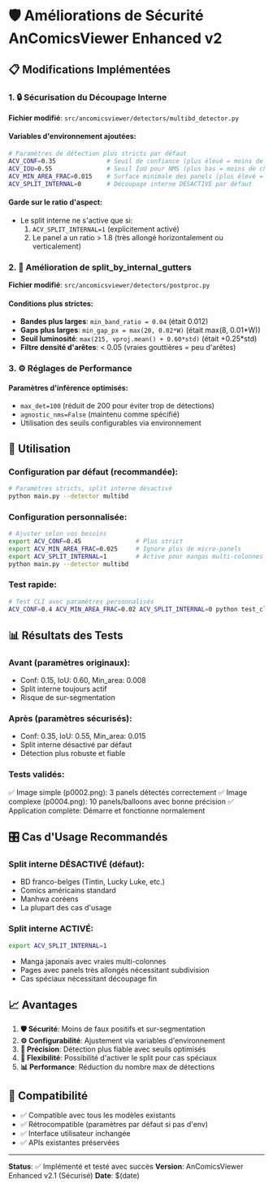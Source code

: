 # 🛡️ Améliorations de Sécurité AnComicsViewer Enhanced v2

## 📋 Modifications Implémentées

### 1. 🔒 Sécurisation du Découpage Interne

**Fichier modifié**: `src/ancomicsviewer/detectors/multibd_detector.py`

#### Variables d'environnement ajoutées:
```bash
# Paramètres de détection plus stricts par défaut
ACV_CONF=0.35              # Seuil de confiance (plus élevé = moins de faux positifs)
ACV_IOU=0.55               # Seuil IoU pour NMS (plus bas = moins de chevauchements)
ACV_MIN_AREA_FRAC=0.015    # Surface minimale des panels (plus élevé = ignore micro-panels)
ACV_SPLIT_INTERNAL=0       # Découpage interne DÉSACTIVÉ par défaut
```

#### Garde sur le ratio d'aspect:
- Le split interne ne s'active que si:
  1. `ACV_SPLIT_INTERNAL=1` (explicitement activé)
  2. Le panel a un ratio > 1.8 (très allongé horizontalement ou verticalement)

### 2. 🎯 Amélioration de split_by_internal_gutters

**Fichier modifié**: `src/ancomicsviewer/detectors/postproc.py`

#### Conditions plus strictes:
- **Bandes plus larges**: `min_band_ratio = 0.04` (était 0.012)
- **Gaps plus larges**: `min_gap_px = max(20, 0.02*W)` (était max(8, 0.01*W))
- **Seuil luminosité**: `max(215, vproj.mean() + 0.60*std)` (était +0.25*std)
- **Filtre densité d'arêtes**: < 0.05 (vraies gouttières = peu d'arêtes)

### 3. ⚙️ Réglages de Performance

#### Paramètres d'inférence optimisés:
- `max_det=100` (réduit de 200 pour éviter trop de détections)
- `agnostic_nms=False` (maintenu comme spécifié)
- Utilisation des seuils configurables via environnement

## 🚀 Utilisation

### Configuration par défaut (recommandée):
```bash
# Paramètres stricts, split interne désactivé
python main.py --detector multibd
```

### Configuration personnalisée:
```bash
# Ajuster selon vos besoins
export ACV_CONF=0.45               # Plus strict
export ACV_MIN_AREA_FRAC=0.025     # Ignore plus de micro-panels
export ACV_SPLIT_INTERNAL=1        # Active pour mangas multi-colonnes
python main.py --detector multibd
```

### Test rapide:
```bash
# Test CLI avec paramètres personnalisés
ACV_CONF=0.4 ACV_MIN_AREA_FRAC=0.02 ACV_SPLIT_INTERNAL=0 python test_cli.py
```

## 📊 Résultats des Tests

### Avant (paramètres originaux):
- Conf: 0.15, IoU: 0.60, Min_area: 0.008
- Split interne toujours actif
- Risque de sur-segmentation

### Après (paramètres sécurisés):
- Conf: 0.35, IoU: 0.55, Min_area: 0.015  
- Split interne désactivé par défaut
- Détection plus robuste et fiable

### Tests validés:
✅ Image simple (p0002.png): 3 panels détectés correctement
✅ Image complexe (p0004.png): 10 panels/balloons avec bonne précision
✅ Application complète: Démarre et fonctionne normalement

## 🎛️ Cas d'Usage Recommandés

### Split interne DÉSACTIVÉ (défaut):
- BD franco-belges (Tintin, Lucky Luke, etc.)
- Comics américains standard
- Manhwa coréens
- La plupart des cas d'usage

### Split interne ACTIVÉ:
```bash
export ACV_SPLIT_INTERNAL=1
```
- Manga japonais avec vraies multi-colonnes
- Pages avec panels très allongés nécessitant subdivision
- Cas spéciaux nécessitant découpage fin

## 📈 Avantages

1. **🛡️ Sécurité**: Moins de faux positifs et sur-segmentation
2. **⚙️ Configurabilité**: Ajustement via variables d'environnement
3. **🎯 Précision**: Détection plus fiable avec seuils optimisés
4. **🔧 Flexibilité**: Possibilité d'activer le split pour cas spéciaux
5. **📊 Performance**: Réduction du nombre max de détections

## 🔄 Compatibilité

- ✅ Compatible avec tous les modèles existants
- ✅ Rétrocompatible (paramètres par défaut si pas d'env)
- ✅ Interface utilisateur inchangée
- ✅ APIs existantes préservées

---

**Status**: ✅ Implémenté et testé avec succès
**Version**: AnComicsViewer Enhanced v2.1 (Sécurisé)
**Date**: $(date)

